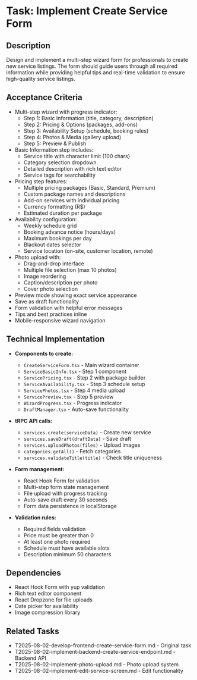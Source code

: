 # Task: Implement Create Service Form

## Description
Design and implement a multi-step wizard form for professionals to create new service listings. The form should guide users through all required information while providing helpful tips and real-time validation to ensure high-quality service listings.

## Acceptance Criteria
* Multi-step wizard with progress indicator:
  - Step 1: Basic Information (title, category, description)
  - Step 2: Pricing & Options (packages, add-ons)
  - Step 3: Availability Setup (schedule, booking rules)
  - Step 4: Photos & Media (gallery upload)
  - Step 5: Preview & Publish
* Basic Information step includes:
  - Service title with character limit (100 chars)
  - Category selection dropdown
  - Detailed description with rich text editor
  - Service tags for searchability
* Pricing step features:
  - Multiple pricing packages (Basic, Standard, Premium)
  - Custom package names and descriptions
  - Add-on services with individual pricing
  - Currency formatting (R$)
  - Estimated duration per package
* Availability configuration:
  - Weekly schedule grid
  - Booking advance notice (hours/days)
  - Maximum bookings per day
  - Blackout dates selector
  - Service location (on-site, customer location, remote)
* Photo upload with:
  - Drag-and-drop interface
  - Multiple file selection (max 10 photos)
  - Image reordering
  - Caption/description per photo
  - Cover photo selection
* Preview mode showing exact service appearance
* Save as draft functionality
* Form validation with helpful error messages
* Tips and best practices inline
* Mobile-responsive wizard navigation

## Technical Implementation
* **Components to create:**
  - `CreateServiceForm.tsx` - Main wizard container
  - `ServiceBasicInfo.tsx` - Step 1 component
  - `ServicePricing.tsx` - Step 2 with package builder
  - `ServiceAvailability.tsx` - Step 3 schedule setup
  - `ServicePhotos.tsx` - Step 4 media upload
  - `ServicePreview.tsx` - Step 5 preview
  - `WizardProgress.tsx` - Progress indicator
  - `DraftManager.tsx` - Auto-save functionality

* **tRPC API calls:**
  - `services.create(serviceData)` - Create new service
  - `services.saveDraft(draftData)` - Save draft
  - `services.uploadPhotos(files)` - Upload images
  - `categories.getAll()` - Fetch categories
  - `services.validateTitle(title)` - Check title uniqueness

* **Form management:**
  - React Hook Form for validation
  - Multi-step form state management
  - File upload with progress tracking
  - Auto-save draft every 30 seconds
  - Form data persistence in localStorage

* **Validation rules:**
  - Required fields validation
  - Price must be greater than 0
  - At least one photo required
  - Schedule must have available slots
  - Description minimum 50 characters

## Dependencies
* React Hook Form with yup validation
* Rich text editor component
* React Dropzone for file uploads
* Date picker for availability
* Image compression library

## Related Tasks
* T2025-08-02-develop-frontend-create-service-form.md - Original task
* T2025-08-02-implement-backend-create-service-endpoint.md - Backend API
* T2025-08-02-implement-photo-upload.md - Photo upload system
* T2025-08-02-implement-edit-service-screen.md - Edit functionality